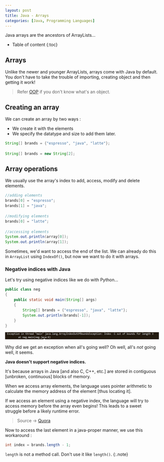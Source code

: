 ```yaml
---
layout: post
title: Java - Arrays
categories: [Java, Programming Languages]
---
```


Java arrays are the ancestors of ArrayLists...

* Table of content
{:toc}

## Arrays

Unlike the newer and younger ArrayLists, arrays come with Java by default. You don't have to take the trouble of importing, creating object and then getting it work!

> Refer [OOP](/_posts/2024-06-17-oop.md) if you don't know what's an object.

## Creating an array

We can create an array by two ways :

* We create it with the elements
* We specify the datatype and size to add them later.

```java
String[] brands = {"espresso", "java", "latte"};

String[] brands = new String[2];
```

## Array operations

We usually use the array's index to add, access, modify and delete elements.

```java
//adding elements
brands[0] = "espresso";
brands[1] = "java";

//modifying elements
brands[0] = "latte";

//accessing elements
System.out.println(array[0]);
System.out.println(array[1]);
```

Sometimes, we'd want to access the end of the list. We can already do this in ``ArrayList`` using ``IndexOf()``, but now we want to do it with arrays.

### Negative indices with Java

Let's try using negative indices like we do with Python...

```java
public class neg
{
    public static void main(String[] args)
    {
        String[] brands = {"espresso", "java", "latte"};
        System.out.println(brands[-1]);
    }
}
```

![alt text](/images/img1.png)

Why did we get an exception when all's going well? Oh well, all's *not* going well, it seems.

**Java doesn't support negative indices.**

It's because arrays in Java [and also C, C++, etc.] are stored in contiguous [unbroken, continuous] blocks of memory.

When we access array elements, the language uses pointer arithmetic to calculate the memory address of the element [thus locating it].

If we access an element using a negative index, the language will try to access memory before the array even begins! This leads to a sweet struggle before a likely runtime error.

> Source -> [Quora](https://www.quora.com/Can-you-use-negative-numbers-as-array-indexes)

Now to access the last element in a java-proper manner, we use this workaround :

```java
int index = brands.length - 1;
```

`length` is not a method call. Don't use it like `length()`.
{:.note}
